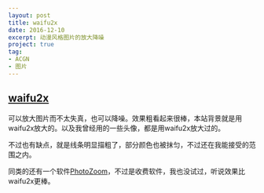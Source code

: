 ```yaml
---
layout: post
title: waifu2x
date: 2016-12-10
excerpt: 动漫风格图片的放大降噪
project: true
tag: 
- ACGN
- 图片
---
```


## [waifu2x](http://waifu2x.udp.jp)

可以放大图片而不太失真，也可以降噪。效果粗看起来很棒，本站背景就是用waifu2x放大的。以及我曾经用的一些头像，都是用waifu2x放大过的。

不过也有缺点，就是线条明显描粗了，部分颜色也被抹匀，不过还在我能接受的范围之内。

同类的还有一个软件[PhotoZoom](http://www.benvista.com)，不过是收费软件，我也没试过，听说效果比waifu2x更棒。